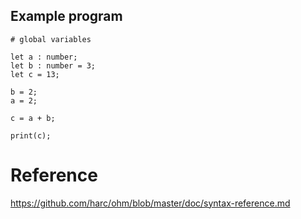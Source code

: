 ## Example program

```
# global variables

let a : number;
let b : number = 3;
let c = 13;

b = 2;
a = 2;

c = a + b;

print(c);
```

# Reference

https://github.com/harc/ohm/blob/master/doc/syntax-reference.md
